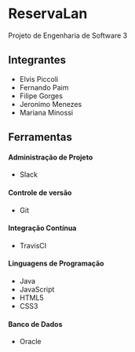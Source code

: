 # ReservaLan
Projeto de Engenharia de Software 3

## Integrantes
* Elvis Piccoli
* Fernando Paim
* Filipe Gorges
* Jeronimo Menezes
* Mariana Minossi

## Ferramentas
#### Administração de Projeto
* Slack

#### Controle de versão
* Git

#### Integração Contínua
* TravisCI

#### Linguagens de Programação
* Java
* JavaScript 
* HTML5 
* CSS3

#### Banco de Dados
* Oracle
